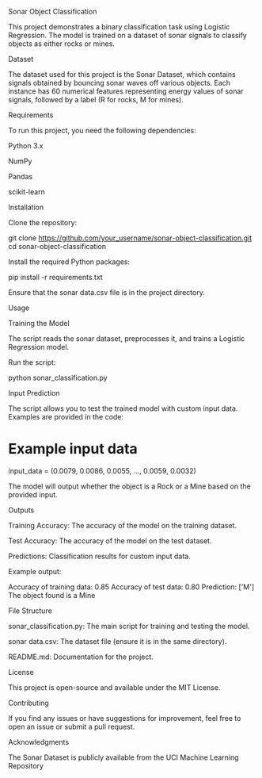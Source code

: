 Sonar Object Classification

This project demonstrates a binary classification task using Logistic Regression. The model is trained on a dataset of sonar signals to classify objects as either rocks or mines.

Dataset

The dataset used for this project is the Sonar Dataset, which contains signals obtained by bouncing sonar waves off various objects. Each instance has 60 numerical features representing energy values of sonar signals, followed by a label (R for rocks, M for mines).

Requirements

To run this project, you need the following dependencies:

Python 3.x

NumPy

Pandas

scikit-learn

Installation

Clone the repository:

git clone https://github.com/your_username/sonar-object-classification.git
cd sonar-object-classification

Install the required Python packages:

pip install -r requirements.txt

Ensure that the sonar data.csv file is in the project directory.

Usage

Training the Model

The script reads the sonar dataset, preprocesses it, and trains a Logistic Regression model.

Run the script:

python sonar_classification.py

Input Prediction

The script allows you to test the trained model with custom input data. Examples are provided in the code:

# Example input data
input_data = (0.0079, 0.0086, 0.0055, ..., 0.0059, 0.0032)

The model will output whether the object is a Rock or a Mine based on the provided input.

Outputs

Training Accuracy: The accuracy of the model on the training dataset.

Test Accuracy: The accuracy of the model on the test dataset.

Predictions: Classification results for custom input data.

Example output:

Accuracy of training data: 0.85
Accuracy of test data: 0.80
Prediction: ['M']
The object found is a Mine

File Structure

sonar_classification.py: The main script for training and testing the model.

sonar data.csv: The dataset file (ensure it is in the same directory).

README.md: Documentation for the project.

License

This project is open-source and available under the MIT License.

Contributing

If you find any issues or have suggestions for improvement, feel free to open an issue or submit a pull request.

Acknowledgments

The Sonar Dataset is publicly available from the UCI Machine Learning Repository
